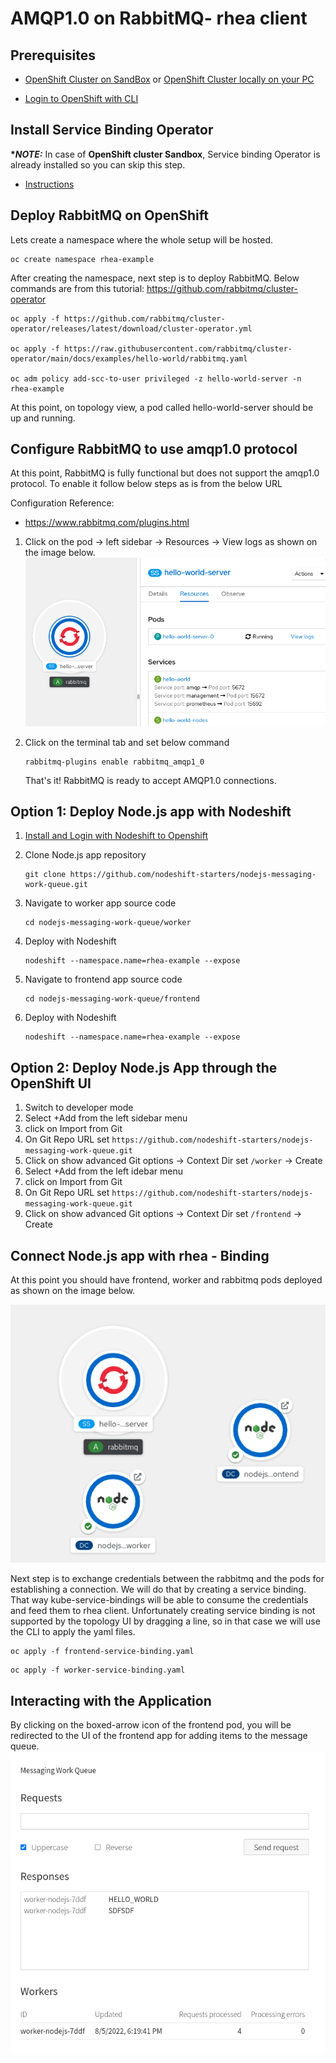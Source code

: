 # AMQP1.0 on RabbitMQ- rhea client

## Prerequisites

- [OpenShift Cluster on SandBox](/README.md#setup-an-openshift-cluster-on-a-red-hat-sandbox) or [OpenShift Cluster locally on your PC](/README.md#setup-an-openshift-cluster-locally-on-you-pc)
<!-- - [Login to OpenShift with CLI](/README.md#login-to-openshift-with-cli) -->

- [Login to OpenShift with CLI](/README.md#login-to-openshift-with-cli)

## Install Service Binding Operator

**\*_NOTE:_** In case of **OpenShift cluster Sandbox**, Service binding Operator is already installed so you can skip this step.

- [Instructions](../../README.md#install-service-binding-operator)

## Deploy RabbitMQ on OpenShift

Lets create a namespace where the whole setup will be hosted.

```
oc create namespace rhea-example
```

After creating the namespace, next step is to deploy RabbitMQ. Below commands are from this tutorial: https://github.com/rabbitmq/cluster-operator

```
oc apply -f https://github.com/rabbitmq/cluster-operator/releases/latest/download/cluster-operator.yml

oc apply -f https://raw.githubusercontent.com/rabbitmq/cluster-operator/main/docs/examples/hello-world/rabbitmq.yaml

oc adm policy add-scc-to-user privileged -z hello-world-server -n rhea-example

```

At this point, on topology view, a pod called hello-world-server should be up and running.

## Configure RabbitMQ to use amqp1.0 protocol

At this point, RabbitMQ is fully functional but does not support the amqp1.0 protocol. To enable it follow below steps as is from the below URL

Configuration Reference:

- https://www.rabbitmq.com/plugins.html

1. Click on the pod -> left sidebar -> Resources -> View logs as shown on the image below.
   ![RabbitMQ pod deployed](./readme-assets/rabbitmq-pod-deployed.png)
1. Click on the terminal tab and set below command

   ```
   rabbitmq-plugins enable rabbitmq_amqp1_0
   ```

   That's it! RabbitMQ is ready to accept AMQP1.0 connections.

## Option 1: Deploy Node.js app with Nodeshift

1. [Install and Login with Nodeshift to Openshift](../../README.md#install-nodeshift)
1. Clone Node.js app repository

   ```
   git clone https://github.com/nodeshift-starters/nodejs-messaging-work-queue.git
   ```

1. Navigate to worker app source code

   ```
   cd nodejs-messaging-work-queue/worker
   ```

1. Deploy with Nodeshift

   ```
   nodeshift --namespace.name=rhea-example --expose
   ```

1. Navigate to frontend app source code

   ```
   cd nodejs-messaging-work-queue/frontend
   ```

1. Deploy with Nodeshift
   ```
   nodeshift --namespace.name=rhea-example --expose
   ```

## Option 2: Deploy Node.js App through the OpenShift UI

1. Switch to developer mode
1. Select +Add from the left sidebar menu
1. click on Import from Git
1. On Git Repo URL set `https://github.com/nodeshift-starters/nodejs-messaging-work-queue.git`
1. Click on show advanced Git options -> Context Dir set `/worker` -> Create
1. Select +Add from the left idebar menu
1. click on Import from Git
1. On Git Repo URL set `https://github.com/nodeshift-starters/nodejs-messaging-work-queue.git`
1. Click on show advanced Git options -> Context Dir set `/frontend` -> Create

## Connect Node.js app with rhea - Binding

At this point you should have frontend, worker and rabbitmq pods deployed as shown on the image below.

![deployed rabbitmq,frontend and worker](./readme-assets/all-apps-deployed.png)

Next step is to exchange credentials between the rabbitmq and the pods for establishing a connection. We will do that by creating a service binding. That way kube-service-bindings will be able to consume the credentials and feed them to rhea client.
Unfortunately creating service binding is not supported by the topology UI by dragging a line, so in that case we will use the CLI to apply the yaml files.

```
oc apply -f frontend-service-binding.yaml
```

```
oc apply -f worker-service-binding.yaml
```

## Interacting with the Application

By clicking on the boxed-arrow icon of the frontend pod, you will be redirected to the UI of the frontend app for adding items to the message queue.
![rabbitmq hello world message](./readme-assets/hello_world_message.png)
